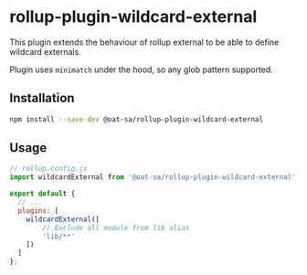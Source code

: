 # rollup-plugin-wildcard-external

This plugin extends the behaviour of rollup external to be able to define wildcard externals.

Plugin uses `minimatch` under the hood, so any glob pattern supported.

## Installation

```bash
npm install --save-dev @oat-sa/rollup-plugin-wildcard-external
```

## Usage

```js
// rollup.config.js
import wildcardExternal from '@oat-sa/rollup-plugin-wildcard-external';

export default {
  // ...
  plugins: [
    wildcardExternal([
        // Exclude all module from lib alias
        'lib/**'
    ])
  ]
};
```
